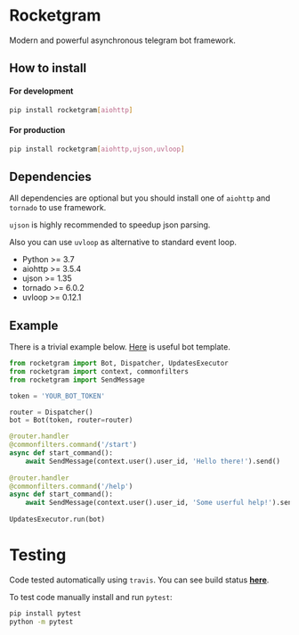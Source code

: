# Rocketgram

Modern and powerful asynchronous telegram bot framework.

## How to install

#### For development

```bash
pip install rocketgram[aiohttp]
```

#### For production

```bash
pip install rocketgram[aiohttp,ujson,uvloop]
```

## Dependencies

All dependencies are optional but you should install one of `aiohttp` and `tornado` to use framework.

`ujson` is highly recommended to speedup json parsing.

Also you can use `uvloop` as alternative to standard event loop.

* Python >= 3.7
* aiohttp >= 3.5.4
* ujson >= 1.35
* tornado >= 6.0.2
* uvloop >= 0.12.1

## Example

There is a trivial example below.
[Here](https://github.com/vd2org/rocketgram-template) is useful bot template.

```python
from rocketgram import Bot, Dispatcher, UpdatesExecutor
from rocketgram import context, commonfilters
from rocketgram import SendMessage

token = 'YOUR_BOT_TOKEN'

router = Dispatcher()
bot = Bot(token, router=router)

@router.handler
@commonfilters.command('/start')
async def start_command():
    await SendMessage(context.user().user_id, 'Hello there!').send()
    
@router.handler
@commonfilters.command('/help')
async def start_command():
    await SendMessage(context.user().user_id, 'Some userful help!').send()
    
UpdatesExecutor.run(bot)
```

# Testing

Code tested automatically using `travis`. You can see build status **[here](https://travis-ci.com/vd2org/rocketgram)**.

To test code manually install and run `pytest`:

```bash
pip install pytest
python -m pytest
```